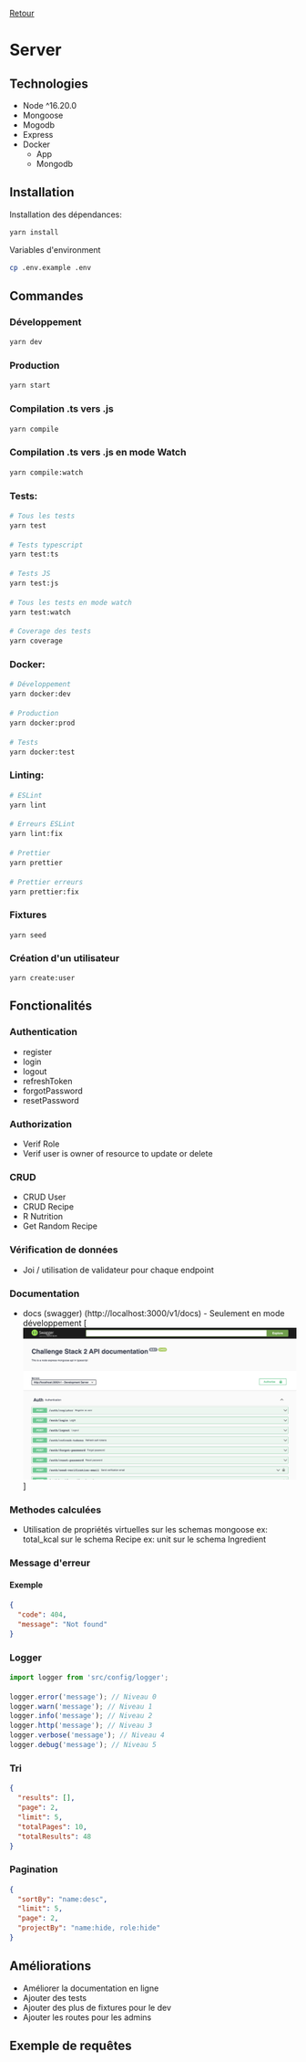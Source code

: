 [Retour](../README.md)

# Server

## Technologies

- Node ^16.20.0
- Mongoose
- Mogodb
- Express
- Docker
  - App
  - Mongodb

## Installation

Installation des dépendances:

```bash
yarn install
```

Variables d'environment

```bash
cp .env.example .env
```

## Commandes

### Développement

```bash
yarn dev
```

### Production

```bash
yarn start
```

### Compilation .ts vers .js

```bash
yarn compile
```

### Compilation .ts vers .js en mode Watch

```bash
yarn compile:watch
```

### Tests:

```bash
# Tous les tests
yarn test

# Tests typescript
yarn test:ts

# Tests JS
yarn test:js

# Tous les tests en mode watch
yarn test:watch

# Coverage des tests
yarn coverage
```

### Docker:

```bash
# Développement
yarn docker:dev

# Production
yarn docker:prod

# Tests
yarn docker:test
```

### Linting:

```bash
# ESLint
yarn lint

# Erreurs ESLint
yarn lint:fix

# Prettier
yarn prettier

# Prettier erreurs
yarn prettier:fix
```

### Fixtures

```shell
yarn seed
```

### Création d'un utilisateur

```shell
yarn create:user
```

## Fonctionalités

### Authentication

- register
- login
- logout
- refreshToken
- forgotPassword
- resetPassword

### Authorization

- Verif Role
- Verif user is owner of resource to update or delete

### CRUD

- CRUD User
- CRUD Recipe
- R Nutrition
- Get Random Recipe

### Vérification de données

- Joi / utilisation de validateur pour chaque endpoint

### Documentation

- docs (swagger) (http://localhost:3000/v1/docs) - Seulement en mode développement
[![name](https://github.com/YOUPIDOK/challenge-stack-2/blob/main/documentation/Capture%20d%E2%80%99%C3%A9cran%202023-07-12%20%C3%A0%2015.58.05.png)]

### Methodes calculées

- Utilisation de propriétés virtuelles sur les schemas mongoose
  ex: total_kcal sur le schema Recipe
  ex: unit sur le schema Ingredient

### Message d'erreur

#### Exemple

```json
{
  "code": 404,
  "message": "Not found"
}
```

### Logger

```javascript
import logger from 'src/config/logger';

logger.error('message'); // Niveau 0
logger.warn('message'); // Niveau 1
logger.info('message'); // Niveau 2
logger.http('message'); // Niveau 3
logger.verbose('message'); // Niveau 4
logger.debug('message'); // Niveau 5
```

### Tri

```json
{
  "results": [],
  "page": 2,
  "limit": 5,
  "totalPages": 10,
  "totalResults": 48
}
```

### Pagination

```json
{
  "sortBy": "name:desc",
  "limit": 5,
  "page": 2,
  "projectBy": "name:hide, role:hide"
}
```

## Améliorations

- Améliorer la documentation en ligne
- Ajouter des tests
- Ajouter des plus de fixtures pour le dev
- Ajouter les routes pour les admins


## Exemple de requêtes

